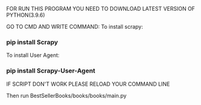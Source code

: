 FOR RUN THIS PROGRAM YOU NEED TO DOWNLOAD LATEST VERSION OF PYTHON(3.9.6)

GO TO CMD AND WRITE COMMAND:
To install scrapy:
###   pip install Scrapy ###
To install User Agent:
###   pip install Scrapy-User-Agent ###

IF SCRIPT DON'T WORK PLEASE RELOAD YOUR COMMAND LINE

Then run BestSellerBooks/books/books/main.py
